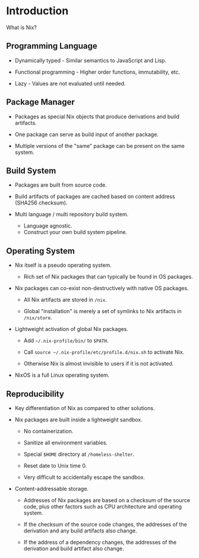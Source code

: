 # Introduction

What is Nix?

## Programming Language

- Dynamically typed - Similar semantics to JavaScript and Lisp.

- Functional programming - Higher order functions, immutability, etc.

- Lazy - Values are not evaluated until needed.

## Package Manager

- Packages as special Nix objects that produce derivations and build artifacts.

- One package can serve as build input of another package.

- Multiple versions of the "same" package can be present on the same system.

## Build System

- Packages are built from source code.

- Build artifacts of packages are cached based on content address (SHA256 checksum).

- Multi language / multi repository build system.
  - Language agnostic.
  - Construct your own build system pipeline.

## Operating System

- Nix itself is a pseudo operating system.
  - Rich set of Nix packages that can typically be found in OS packages.

- Nix packages can co-exist non-destructively with native OS packages.

  - All Nix artifacts are stored in `/nix`.

  - Global "installation" is merely a set of symlinks to Nix artifacts in
    `/nix/store`.

- Lightweight activation of global Nix packages.

  - Add `~/.nix-profile/bin/` to `$PATH`.

  - Call `source ~/.nix-profile/etc/profile.d/nix.sh` to activate Nix.

  - Otherwise Nix is almost invisible to users if it is not activated.

- NixOS is a full Linux operating system.

## Reproducibility

- Key differentiation of Nix as compared to other solutions.

- Nix packages are built inside a lightweight sandbox.

  - No containerization.

  - Sanitize all environment variables.

  - Special `$HOME` directory at `/homeless-shelter`.

  - Reset date to Unix time 0.

  - Very difficult to accidentally escape the sandbox.

- Content-addressable storage.

  - Addresses of Nix packages are based on a checksum of the source code,
    plus other factors such as CPU architecture and operating system.

  - If the checksum of the source code changes, the addresses of the derivation
    and any build artifacts also change.

  - If the address of a dependency changes, the addresses of the
    derivation and build artifact also change.